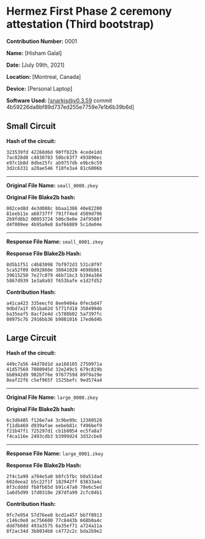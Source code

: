 # Hermez First Phase 2 ceremony attestation  (Third bootstrap)

**Contribution Number:**    0001

**Name:**    [Hisham Galal]

**Date:**    [July 09th, 2021]

**Location:**   [Montreal, Canada]

**Device:** [Personal Laptop]

**Software Used:** [snarkjs@v0.3.59 commit 4b59226da8bf89d737ed255e7759e7e1b6b39b6d]


## Small Circuit

**Hash of the circuit:**
````
323539fd 42268d6d 90ff822b 4cede1dd
7ac028d8 c4830783 50bc63f7 493890ec
e97c1b8d 8dbe25fc ab9757db e9bc6c59
3d2c6331 a20ae546 f18fe3a4 81c6006b
````

---

**Original File Name:** `small_0000.zkey`

**Original File Blake2b hash:**
````
002ced8d 4e3d088c bbaa1386 40e82200
81eeb11e a68737ff 791ff4ed 4509d796
2b9fd8b2 00053724 506c0e0e 24f9588f
d4f009ee 4b95a9e8 8af66889 5c1de04e
````

---

**Response File Name:** `small_0001.zkey`

**Response File Blake2b Hash:**
````
8d5b1f51 c4b83098 7bf972d3 531c8f97
5ca52f09 0d92860e 30841020 4698b861
39615250 7e27c079 46b71bc3 b194a384
5867d939 1e3a8a93 f653bafe e1d2fd52
````

**Contribution Hash:**
````
a41ca423 335eecfd 8ee9404a 0fecbd47
9dbd7a1f 051ba62d 5771fd18 3504994b
ba35eaf5 8acf2e4d c5788b02 5a7397fc
08975c7b 2916bb36 b9881016 17ed6d4b
````

## Large Circuit

**Hash of the circuit:**
````
449c7a56 44d78d1d aa168105 2750971a
41d57569 7080945d 32e249c5 679c819b
bb8942d9 902bf76e 9767759d 89f9a19e
8eaf22f6 c5ef965f 1525befc 9ed574a4
````

---

**Original File Name:** `large_0000.zkey`

**Original File Blake2b hash:**
````
6c3d6485 f126e7a4 3c9be99c 12380528
f11db469 d939afae eebeb81c f496bef9
f21b47f1 725297d1 cb1b8054 ec5fa8a7
f4ca116e 2493cdb3 b3999d24 3d32cbe8
````

---

**Response File Name:** `large_0001.zkey`

**Response File Blake2b Hash:**
````
2f4c1a99 a704e5a0 b8fc5fbc b0a51dad
602deea2 b5c22f1f 182942ff 83833a4c
8f3cdddd fb8fb65d b91c47a0 78e6c5ed
1a6d5d99 1fd0318e 287dfa99 2cfc04b1
````

**Contribution Hash:**
````
9fc7e954 57d76ee0 bcd1a457 bb7f8913
c146c0e8 ac756600 77c8443b 668b0a4c
ddd7b0dd 493a3575 6a35ef71 a724a11a
8f2ac34d 3b8034b8 c4772c2c bda2b9e2
````